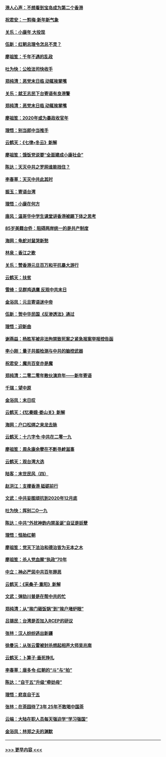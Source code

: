 #### [港人心声：不想看到宝岛成为第二个香港](../pages/nsc993/n11778817.md?t=01091731) 
#### [祝君安：一剪梅‧新年新气象](../pages/nsc993/n11776340.md?t=01091731) 
#### [关乐：小康年 大役现](../pages/nsc993/n11774213.md?t=01091731) 
#### [伍新：红朝总理令怎总不灵？](../pages/nsc993/n11770813.md?t=01091731) 
#### [廖祖笙：千年不遇的乱政](../pages/nsc993/n11770373.md?t=01091731) 
#### [吐为快：公检法司快收手](../pages/nsc993/n11770359.md?t=01091731) 
#### [郑纯清：恶党末日临 动辄挨掌嘴](../pages/nsc993/n11769912.md?t=01091731) 
#### [关乐：就王志民下台寄语有良港警](../pages/nsc993/n11769903.md?t=01091731) 
#### [郑纯清：恶党末日临 动辄挨掌嘴](../pages/nsc993/n11769356.md?t=01091731) 
#### [廖祖笙：2020年或为暴政收官年](../pages/nsc993/n11768216.md?t=01091731) 
#### [理悟：别当郎中当推手](../pages/nsc993/n11768243.md?t=01091731) 
#### [云鹤天：《七律▪冬云》新解](../pages/nsc993/n11768204.md?t=01091731) 
#### [廖祖笙：饿饭党说要“全面建成小康社会”](../pages/nsc993/n11767482.md?t=01091731) 
#### [陈达：天灭中共之罗网谁能挡住？](../pages/nsc993/n11767465.md?t=01091731) 
#### [李春草：天灭中共此其时](../pages/nsc993/n11767452.md?t=01091731) 
#### [振玉：寄语台湾](../pages/nsc993/n11767432.md?t=01091731) 
#### [理悟：小康在何方](../pages/nsc993/n11767394.md?t=01091731) 
#### [唐风：温哥华中学生课堂讲香港被踢下体之思考](../pages/nsc993/n11766848.md?t=01091731) 
#### [85岁美籍台侨：阻碍两岸统一的是共产制度](../pages/nsc993/n11765043.md?t=01091731) 
#### [海网：龟蛇对鼠哭新愁](../pages/nsc993/n11764895.md?t=01091731) 
#### [林泉：香江之歌](../pages/nsc993/n11764415.md?t=01091731) 
#### [关乐：赞香港元旦百万和平抗暴大游行](../pages/nsc993/n11764382.md?t=01091731) 
#### [云鹤天：扶贫](../pages/nsc993/n11764245.md?t=01091731) 
#### [雪绮：见群鸡退鹰  反观中共末日](../pages/nsc993/n11762112.md?t=01091731) 
#### [金浴凤：元旦寄语迷中帝](../pages/nsc993/n11761788.md?t=01091731) 
#### [伍新：贺中华民国《反渗透法》通过](../pages/nsc993/n11761994.md?t=01091731) 
#### [理悟：迎新曲](../pages/nsc993/n11761152.md?t=01091731) 
#### [谢燕益：杨胜军被非法拘禁致死案之紧急报案举报控告函](../pages/nsc993/n11756134.md?t=01091731) 
#### [李小刚：量子共振检测与中共的脑控武器](../pages/nsc993/n11754518.md?t=01091731) 
#### [祝君安：魔共百变亦是魔](../pages/nsc993/n11754469.md?t=01091731) 
#### [郑纯清：二零二零年散伙演弃年——新年寄语](../pages/nsc993/n11754195.md?t=01091731) 
#### [千瑞：望中原](../pages/nsc993/n11754159.md?t=01091731) 
#### [金浴凤：末日叹](../pages/nsc993/n11752359.md?t=01091731) 
#### [云鹤天：《忆秦娥‧娄山关》新解](../pages/nsc993/n11752348.md?t=01091731) 
#### [海网：户口松绑之来龙去脉](../pages/nsc993/n11752328.md?t=01091731) 
#### [云鹤天：十六字令‧中共在二零一九](../pages/nsc993/n11752305.md?t=01091731) 
#### [廖祖笙：周永康余孽在不断寻衅滋事](../pages/nsc993/n11751013.md?t=01091731) 
#### [云鹤天：观台湾大选](../pages/nsc993/n11751007.md?t=01091731) 
#### [陆客：末世民风（四）](../pages/nsc993/n11749203.md?t=01091731) 
#### [赵洪江：支撑香港 砥砺前行](../pages/nsc993/n11748482.md?t=01091731) 
#### [文武：中共妄图顽抗到2020年12月底](../pages/nsc993/n11748446.md?t=01091731) 
#### [吐为快：挥别二O一九](../pages/nsc993/n11748411.md?t=01091731) 
#### [陈达：中共“外扰神韵内禁圣诞”自证是妖孽](../pages/nsc993/n11748226.md?t=01091731) 
#### [理悟：怪胎红朝](../pages/nsc993/n11748206.md?t=01091731) 
#### [廖祖笙：党天下法治和德治皆为无本之木](../pages/nsc993/n11748135.md?t=01091731) 
#### [廖祖笙：杀人党血腥“执政”70年](../pages/nsc993/n11745144.md?t=01091731) 
#### [中立：神必严惩中共百年罪恶](../pages/nsc993/n11744970.md?t=01091731) 
#### [云鹤天：《采桑子‧重阳》新解](../pages/nsc993/n11744948.md?t=01091731) 
#### [文武：弹劾川普是在帮中共的忙](../pages/nsc993/n11744758.md?t=01091731) 
#### [郑纯清：从“挨门砸饭锅”到“挨户堵炉眼”](../pages/nsc993/n11744745.md?t=01091731) 
#### [吕锡民：台湾是否加入RCEP的研议](../pages/nsc993/n11744701.md?t=01091731) 
#### [张林：汉人纷纷逃出新疆](../pages/nsc993/n11743530.md?t=01091731) 
#### [徐曼沅：从张云雷被封杀想起相声大师吴兆南](../pages/nsc993/n11741816.md?t=01091731) 
#### [云鹤天：卜算子‧垂死挣扎](../pages/nsc993/n11739956.md?t=01091731) 
#### [李春草：唐多令‧红朝的“斗”与“拍”](../pages/nsc993/n11739830.md?t=01091731) 
#### [陈达：“自干五”升级“牵妨母”](../pages/nsc993/n11739724.md?t=01091731) 
#### [理悟：悲哀自干五](../pages/nsc993/n11739547.md?t=01091731) 
#### [张林：在茶园待了3年 25年不敢喝中国茶](../pages/nsc993/n11739240.md?t=01091731) 
#### [云端：大陆在职人员每天强迫学“学习强国”](../pages/nsc993/n11738735.md?t=01091731) 
#### [金浴凤：林郑之夫的渊默](../pages/nsc993/n11737735.md?t=01091731) 

----
#### [ >>> 更早内容 <<< ](../indexes/nsc993-earlier.md)
